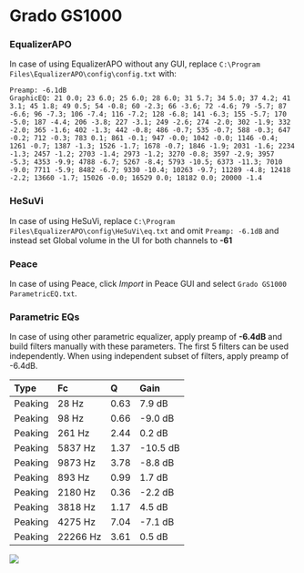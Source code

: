 # Grado GS1000

### EqualizerAPO
In case of using EqualizerAPO without any GUI, replace `C:\Program Files\EqualizerAPO\config\config.txt`
with:
```
Preamp: -6.1dB
GraphicEQ: 21 0.0; 23 6.0; 25 6.0; 28 6.0; 31 5.7; 34 5.0; 37 4.2; 41 3.1; 45 1.8; 49 0.5; 54 -0.8; 60 -2.3; 66 -3.6; 72 -4.6; 79 -5.7; 87 -6.6; 96 -7.3; 106 -7.4; 116 -7.2; 128 -6.8; 141 -6.3; 155 -5.7; 170 -5.0; 187 -4.4; 206 -3.8; 227 -3.1; 249 -2.6; 274 -2.0; 302 -1.9; 332 -2.0; 365 -1.6; 402 -1.3; 442 -0.8; 486 -0.7; 535 -0.7; 588 -0.3; 647 -0.2; 712 -0.3; 783 0.1; 861 -0.1; 947 -0.0; 1042 -0.0; 1146 -0.4; 1261 -0.7; 1387 -1.3; 1526 -1.7; 1678 -0.7; 1846 -1.9; 2031 -1.6; 2234 -1.3; 2457 -1.2; 2703 -1.4; 2973 -1.2; 3270 -0.8; 3597 -2.9; 3957 -5.3; 4353 -9.9; 4788 -6.7; 5267 -8.4; 5793 -10.5; 6373 -11.3; 7010 -9.0; 7711 -5.9; 8482 -6.7; 9330 -10.4; 10263 -9.7; 11289 -4.8; 12418 -2.2; 13660 -1.7; 15026 -0.0; 16529 0.0; 18182 0.0; 20000 -1.4
```

### HeSuVi
In case of using HeSuVi, replace `C:\Program Files\EqualizerAPO\config\HeSuVi\eq.txt` and omit `Preamp:
-6.1dB` and instead set Global volume in the UI for both channels to **-61**

### Peace
In case of using Peace, click *Import* in Peace GUI and select `Grado GS1000 ParametricEQ.txt`.

### Parametric EQs
In case of using other parametric equalizer, apply preamp of **-6.4dB** and build filters manually
with these parameters. The first 5 filters can be used independently.
When using independent subset of filters, apply preamp of -6.4dB.

| Type    | Fc       |    Q | Gain     |
|:--------|:---------|:-----|:---------|
| Peaking | 28 Hz    | 0.63 | 7.9 dB   |
| Peaking | 98 Hz    | 0.66 | -9.0 dB  |
| Peaking | 261 Hz   | 2.44 | 0.2 dB   |
| Peaking | 5837 Hz  | 1.37 | -10.5 dB |
| Peaking | 9873 Hz  | 3.78 | -8.8 dB  |
| Peaking | 893 Hz   | 0.99 | 1.7 dB   |
| Peaking | 2180 Hz  | 0.36 | -2.2 dB  |
| Peaking | 3818 Hz  | 1.17 | 4.5 dB   |
| Peaking | 4275 Hz  | 7.04 | -7.1 dB  |
| Peaking | 22266 Hz | 3.61 | 0.5 dB   |

![](https://raw.githubusercontent.com/jaakkopasanen/AutoEq/master/results/innerfidelity/sbaf-serious/Grado%20GS1000/Grado%20GS1000.png)